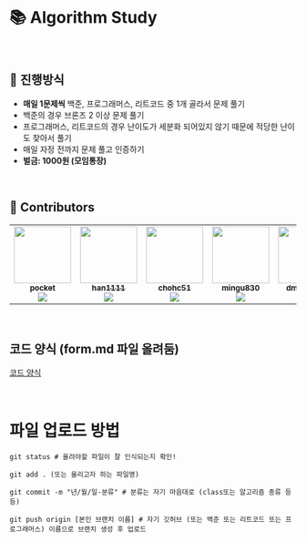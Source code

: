 # 📚 Algorithm Study
<br>

## 📄 진행방식
- **매일 1문제씩** 백준, 프로그래머스, 리트코드 중 1개 골라서 문제 풀기
- 백준의 경우 브론즈 2 이상 문제 풀기
- 프로그래머스, 리트코드의 경우 난이도가 세분화 되어있지 않기 때문에 적당한 난이도 찾아서 풀기
- 매일 자정 전까지 문제 풀고 인증하기
- **벌금: 1000원 (모임통장)**
<br>

## 🙋 Contributors

<table>
  <tr>
    <td align="center"><a href="https://github.com/pocket"><img src="https://avatars.githubusercontent.com/u/82014995?v=4" width="100px;" alt=""/><br /><sub><b>pocket</b><br><img src="http://mazassumnida.wtf/api/mini/generate_badge?boj=pocket" /></sub></a><br /></td>
    <td align="center"><a href="https://github.com/han1111"><img src="https://avatars.githubusercontent.com/u/92175769?v=4" width="100px;" alt=""/><br /><sub><b>han1111</b><br><img src="http://mazassumnida.wtf/api/mini/generate_badge?boj=han1111" /></sub></a><br /></td>
    <td align="center"><a href="https://github.com/chohc51"><img src="https://avatars.githubusercontent.com/u/123605730?v=4" width="100px;" alt=""/><br /><sub><b>chohc51</b><br><img src="http://mazassumnida.wtf/api/mini/generate_badge?boj=chohc51" /></sub></a><br /></td>
    <td align="center"><a href="https://github.com/mingu830"><img src="https://avatars.githubusercontent.com/u/51395707?v=4" width="100px;" alt=""/><br /><sub><b>mingu830</b><br><img src="http://mazassumnida.wtf/api/mini/generate_badge?boj=mingu830" /></sub></a><br /></td>
    <td align="center"><a href="https://github.com/dmb07301"><img src="https://avatars.githubusercontent.com/u/112807640?v=4" width="100px;" alt=""/><br /><sub><b>dmb07301</b><br><img src="http://mazassumnida.wtf/api/mini/generate_badge?boj=dmb07301" /></sub></a><br /></td>
  </tr>
</table>
<br>


## 코드 양식 (form.md 파일 올려둠)
[코드 양식](./form.md)

<br>

# 파일 업로드 방법
```
git status # 올려야할 파일이 잘 인식되는지 확인!

git add . (또는 올리고자 하는 파일명)

git commit -m "년/월/일-분류" # 분류는 자기 마음대로 (class또는 알고리즘 종류 등등)

git push origin [본인 브랜치 이름] # 자기 깃허브 (또는 백준 또는 리트코드 또는 프로그래머스) 이름으로 브랜치 생성 후 업로드
```
